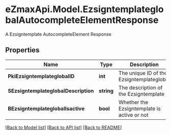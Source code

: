 # eZmaxApi.Model.EzsigntemplateglobalAutocompleteElementResponse
A Ezsigntemplate AutocompleteElement Response

## Properties

Name | Type | Description | Notes
------------ | ------------- | ------------- | -------------
**PkiEzsigntemplateglobalID** | **int** | The unique ID of the Ezsigntemplateglobal | 
**SEzsigntemplateglobalDescription** | **string** | The description of the Ezsigntemplate | 
**BEzsigntemplateglobalIsactive** | **bool** | Whether the Ezsigntemplate is active or not | 

[[Back to Model list]](../README.md#documentation-for-models) [[Back to API list]](../README.md#documentation-for-api-endpoints) [[Back to README]](../README.md)

